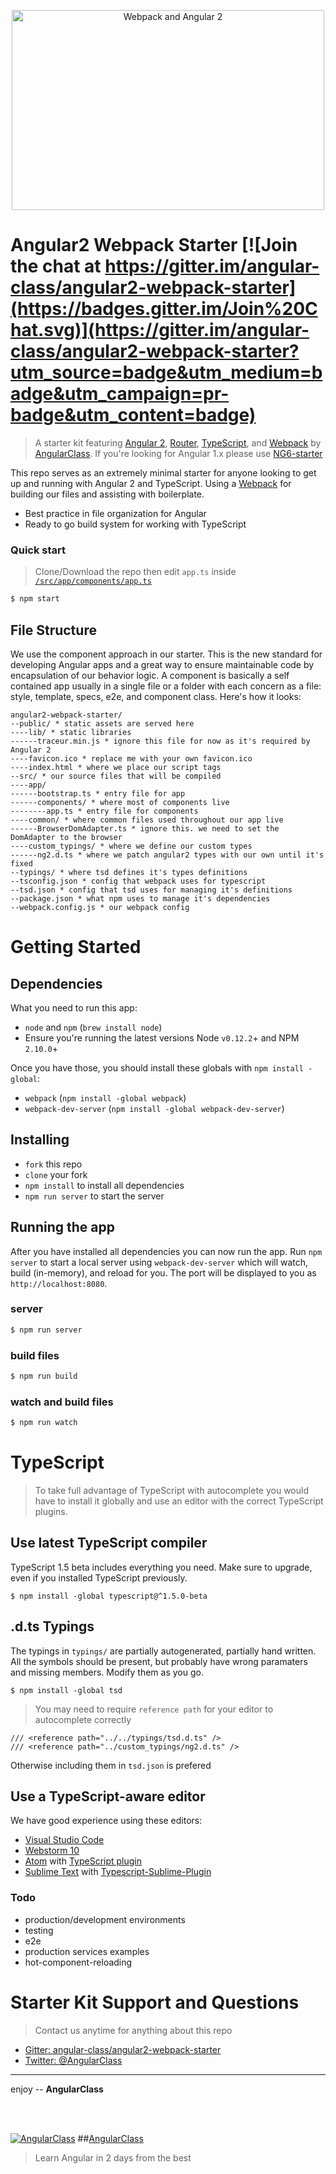 <p align="center">
  <img src="https://res.cloudinary.com/angularclass/image/upload/v1431925418/webpackAndangular2_dwhus9.png" alt="Webpack and Angular 2" width="500px;" height="320px;"/>
</p>

# Angular2 Webpack Starter [![Join the chat at https://gitter.im/angular-class/angular2-webpack-starter](https://badges.gitter.im/Join%20Chat.svg)](https://gitter.im/angular-class/angular2-webpack-starter?utm_source=badge&utm_medium=badge&utm_campaign=pr-badge&utm_content=badge)

> A starter kit featuring [Angular 2](https://angular.io), [Router](https://angular.io/docs/js/latest/api/router/), [TypeScript](http://www.typescriptlang.org/), and [Webpack](http://webpack.github.io/) by [AngularClass](https://angularclass.com).
If you're looking for Angular 1.x please use [NG6-starter](https://github.com/angular-class/NG6-starter)

This repo serves as an extremely minimal starter for anyone looking to get up and running with Angular 2 and TypeScript. Using a [Webpack](http://webpack.github.io/) for building our files and assisting with boilerplate.
* Best practice in file organization for Angular
* Ready to go build system for working with TypeScript

### Quick start
> Clone/Download the repo then edit `app.ts` inside [`/src/app/components/app.ts`](https://github.com/angular-class/angular2-webpack-starter/blob/master/src/app/components/app.ts)

```bash
$ npm start
```


## File Structure
We use the component approach in our starter. This is the new standard for developing Angular apps and a great way to ensure maintainable code by encapsulation of our behavior logic. A component is basically a self contained app usually in a single file or a folder with each concern as a file: style, template, specs, e2e, and component class. Here's how it looks:
```
angular2-webpack-starter/
--public/ * static assets are served here
----lib/ * static libraries
------traceur.min.js * ignore this file for now as it's required by Angular 2
----favicon.ico * replace me with your own favicon.ico
----index.html * where we place our script tags
--src/ * our source files that will be compiled
----app/
------bootstrap.ts * entry file for app
------components/ * where most of components live
--------app.ts * entry file for components
----common/ * where common files used throughout our app live
------BrowserDomAdapter.ts * ignore this. we need to set the DomAdapter to the browser
----custom_typings/ * where we define our custom types
------ng2.d.ts * where we patch angular2 types with our own until it's fixed
--typings/ * where tsd defines it's types definitions
--tsconfig.json * config that webpack uses for typescript
--tsd.json * config that tsd uses for managing it's definitions
--package.json * what npm uses to manage it's dependencies
--webpack.config.js * our webpack config
```

# Getting Started
## Dependencies
What you need to run this app:
* `node` and `npm` (`brew install node`)
* Ensure you're running the latest versions Node `v0.12.2`+ and NPM `2.10.0`+

Once you have those, you should install these globals with `npm install -global`:
* `webpack` (`npm install -global webpack`)
* `webpack-dev-server` (`npm install -global webpack-dev-server`)

## Installing
* `fork` this repo
* `clone` your fork
* `npm install` to install all dependencies
* `npm run server` to start the server

## Running the app
After you have installed all dependencies you can now run the app. Run `npm server` to start a local server using `webpack-dev-server` which will watch, build (in-memory), and reload for you. The port will be displayed to you as `http://localhost:8080`.
 
### server
```bash
$ npm run server
```

### build files
```bash
$ npm run build
```

### watch and build files
```bash
$ npm run watch
```

# TypeScript
> To take full advantage of TypeScript with autocomplete you would have to install it globally and use an editor with the correct TypeScript plugins.

## Use latest TypeScript compiler
TypeScript 1.5 beta includes everything you need. Make sure to upgrade, even if you installed TypeScript previously.

    $ npm install -global typescript@^1.5.0-beta

## .d.ts Typings
The typings in `typings/` are partially autogenerated, partially hand
written. All the symbols should be present, but probably have wrong paramaters
and missing members. Modify them as you go.

    $ npm install -global tsd
 > You may need to require `reference path` for your editor to autocomplete correctly
 ```
 /// <reference path="../../typings/tsd.d.ts" />
 /// <reference path="../custom_typings/ng2.d.ts" />
 ```
 Otherwise including them in `tsd.json` is prefered 

## Use a TypeScript-aware editor
We have good experience using these editors:

* [Visual Studio Code](https://code.visualstudio.com/)
* [Webstorm 10](https://www.jetbrains.com/webstorm/download/)
* [Atom](https://atom.io/) with [TypeScript plugin](https://atom.io/packages/atom-typescript)
* [Sublime Text](http://www.sublimetext.com/3) with [Typescript-Sublime-Plugin](https://github.com/Microsoft/Typescript-Sublime-plugin#installation)


### Todo
* production/development environments
* testing
* e2e
* production services examples
* hot-component-reloading

# Starter Kit Support and Questions
> Contact us anytime for anything about this repo

* [Gitter: angular-class/angular2-webpack-starter](https://gitter.im/angular-class/angular2-webpack-starter)
* [Twitter: @AngularClass](https://twitter.com/AngularClass)

___

enjoy -- **AngularClass** 

<br><br>

[![AngularClass](https://angularclass.com/images/ng-crown.svg  "Angular Class")](https://angularclass.com)
##[AngularClass](https://angularclass.com)
> Learn Angular in 2 days from the best
